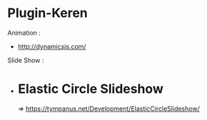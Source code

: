 # Plugin-Keren

Animation :
- http://dynamicsjs.com/

Slide Show :
- # Elastic Circle Slideshow
    => https://tympanus.net/Development/ElasticCircleSlideshow/
